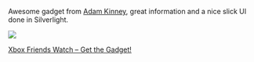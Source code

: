Awesome gadget from <a href="http://www.adamkinney.com/" target="_blank" class="broken_link">Adam Kinney</a>, great information and a nice slick UI done in Silverlight. 

<a href="http://adamkinney.com/blog/272/default.aspx" target="_blank" class="broken_link"><img src="http://farm3.static.flickr.com/2226/1740762008_37e32fee86.jpg?v=0" border="0" /></a> 

<a href="http://adamkinney.com/blog/272/default.aspx" target="_blank" class="broken_link">Xbox Friends Watch &#8211; Get the Gadget!</a>
